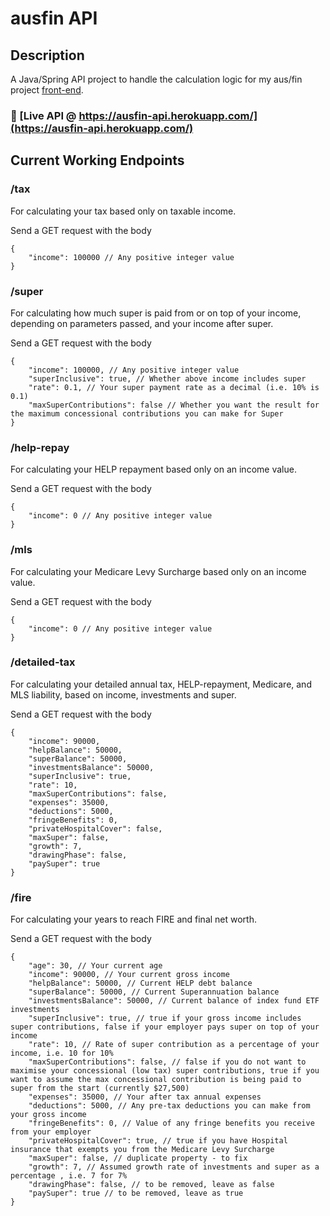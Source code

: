 # ausfin API

## Description

A Java/Spring API project to handle the calculation logic for my aus/fin project [front-end](https://github.com/austnly/ausfin).

### 🚀 [Live API @ https://ausfin-api.herokuapp.com/](https://ausfin-api.herokuapp.com/)

## Current Working Endpoints

### /tax

For calculating your tax based only on taxable income.

Send a GET request with the body

```
{
    "income": 100000 // Any positive integer value
}
```

### /super

For calculating how much super is paid from or on top of your income, depending on parameters passed, and your income after super.

Send a GET request with the body

```
{
    "income": 100000, // Any positive integer value
    "superInclusive": true, // Whether above income includes super
    "rate": 0.1, // Your super payment rate as a decimal (i.e. 10% is 0.1)
    "maxSuperContributions": false // Whether you want the result for the maximum concessional contributions you can make for Super
}
```

### /help-repay

For calculating your HELP repayment based only on an income value.

Send a GET request with the body

```
{
    "income": 0 // Any positive integer value
}
```

### /mls

For calculating your Medicare Levy Surcharge based only on an income value.

Send a GET request with the body

```
{
    "income": 0 // Any positive integer value
}
```

### /detailed-tax

For calculating your detailed annual tax, HELP-repayment, Medicare, and MLS liability, based on income, investments and super.

Send a GET request with the body

```
{
    "income": 90000,
    "helpBalance": 50000,
    "superBalance": 50000,
    "investmentsBalance": 50000,
    "superInclusive": true,
    "rate": 10,
    "maxSuperContributions": false,
    "expenses": 35000,
    "deductions": 5000,
    "fringeBenefits": 0,
    "privateHospitalCover": false,
    "maxSuper": false,
    "growth": 7,
    "drawingPhase": false,
    "paySuper": true
}
```

### /fire

For calculating your years to reach FIRE and final net worth.

Send a GET request with the body

```
{
    "age": 30, // Your current age
    "income": 90000, // Your current gross income
    "helpBalance": 50000, // Current HELP debt balance
    "superBalance": 50000, // Current Superannuation balance
    "investmentsBalance": 50000, // Current balance of index fund ETF investments
    "superInclusive": true, // true if your gross income includes super contributions, false if your employer pays super on top of your income
    "rate": 10, // Rate of super contribution as a percentage of your income, i.e. 10 for 10%
    "maxSuperContributions": false, // false if you do not want to maximise your concessional (low tax) super contributions, true if you want to assume the max concessional contribution is being paid to super from the start (currently $27,500)
    "expenses": 35000, // Your after tax annual expenses
    "deductions": 5000, // Any pre-tax deductions you can make from your gross income
    "fringeBenefits": 0, // Value of any fringe benefits you receive from your employer
    "privateHospitalCover": true, // true if you have Hospital insurance that exempts you from the Medicare Levy Surcharge
    "maxSuper": false, // duplicate property - to fix
    "growth": 7, // Assumed growth rate of investments and super as a percentage , i.e. 7 for 7%
    "drawingPhase": false, // to be removed, leave as false
    "paySuper": true // to be removed, leave as true
}
```
